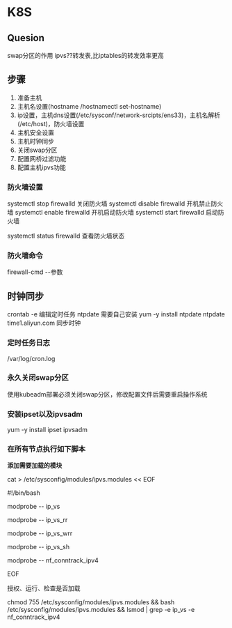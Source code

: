 # K8S

## Quesion 

swap分区的作用
ipvs??转发表,比iptables的转发效率更高



## 步骤

1. 准备主机
2. 主机名设置(hostname /hostnamectl set-hostname)
3. ip设置，主机dns设置(/etc/sysconf/network-srcipts/ens33)，主机名解析(/etc/host)，防火墙设置
4. 主机安全设置
5. 主机时钟同步
6. 关闭swap分区
7. 配置网桥过滤功能
8. 配置主机ipvs功能


### 防火墙设置

systemctl stop firewalld 关闭防火墙
systemctl disable firewalld 开机禁止防火墙
systemctl enable firewalld   开机启动防火墙
systemctl start firewalld  启动防火墙

systemctl status firewalld 查看防火墙状态


### 防火墙命令

firewall-cmd --参数



## 时钟同步

crontab -e 编辑定时任务
ntpdate 需要自己安装
yum -y install ntpdate
ntpdate time1.aliyun.com 同步时钟

### 定时任务日志

/var/log/cron.log


### 永久关闭swap分区

使用kubeadm部署必须关闭swap分区，修改配置文件后需要重启操作系统


### 安装ipset以及ipvsadm

yum -y install ipset ipvsadm


### 在所有节点执行如下脚本

**添加需要加载的模块**

cat > /etc/sysconfig/modules/ipvs.modules << EOF

\#!/bin/bash

modprobe -- ip_vs

modprobe -- ip_vs_rr

modprobe -- ip_vs_wrr

modprobe -- ip_vs_sh

modprobe -- nf_conntrack_ipv4

EOF


授权、运行、检查是否加载

chmod 755 /etc/sysconfig/modules/ipvs.modules && bash /etc/sysconfig/modules/ipvs.modules && lsmod | grep -e ip_vs -e nf_conntrack_ipv4

